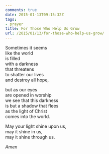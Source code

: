 ```yaml
---
comments: true
date: 2015-01-13T09:15:32Z
tags: 
- prayer
title: For Those Who Help Us Grow
url: /2015/01/13/for-those-who-help-us-grow/
---
```


Sometimes it seems  
like the world  
is filled  
with a darkness  
that threatens  
to shatter our lives  
and destroy all hope,

but as our eyes  
are opened in worship  
we see that this darkness  
is but a shadow that flees  
as the light of Christ  
comes into the world.

May your light shine upon us,  
may it shine in us,  
may it shine through us.

*Amen*

